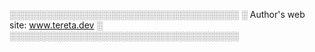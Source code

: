 ░░░░░░░░░░░░░░░░░░░░░░░░░░░░░░░░░░░░░
░ Author's web site: www.tereta.dev ░
░░░░░░░░░░░░░░░░░░░░░░░░░░░░░░░░░░░░░
